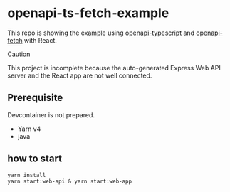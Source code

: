 # openapi-ts-fetch-example

This repo is showing the example using [openapi-typescript](https://github.com/openapi-ts/openapi-typescript?tab=readme-ov-file) and [openapi-fetch](https://github.com/openapi-ts/openapi-typescript/tree/main/packages/openapi-fetch) with React.

> [!CAUTION]
> This project is incomplete because the auto-generated Express Web API server and the React app are not well connected.

## Prerequisite
Devcontainer is not prepared.
- Yarn v4
- java

## how to start

```
yarn install
yarn start:web-api & yarn start:web-app
```
